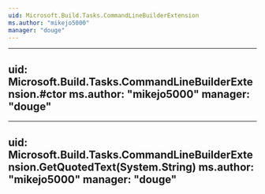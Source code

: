 ```yaml
---
uid: Microsoft.Build.Tasks.CommandLineBuilderExtension
ms.author: "mikejo5000"
manager: "douge"
---
```


---
uid: Microsoft.Build.Tasks.CommandLineBuilderExtension.#ctor
ms.author: "mikejo5000"
manager: "douge"
---

---
uid: Microsoft.Build.Tasks.CommandLineBuilderExtension.GetQuotedText(System.String)
ms.author: "mikejo5000"
manager: "douge"
---
